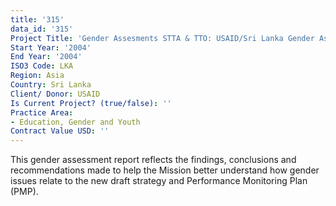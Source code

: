 ```yaml
---
title: '315'
data_id: '315'
Project Title: 'Gender Assesments STTA & TTO: USAID/Sri Lanka Gender Assessment (TDY25)'
Start Year: '2004'
End Year: '2004'
ISO3 Code: LKA
Region: Asia
Country: Sri Lanka
Client/ Donor: USAID
Is Current Project? (true/false): ''
Practice Area:
- Education, Gender and Youth
Contract Value USD: ''
---
```


This gender assessment report reflects the findings, conclusions and recommendations made to help the Mission better understand how gender issues relate to the new draft strategy and Performance Monitoring Plan (PMP).
